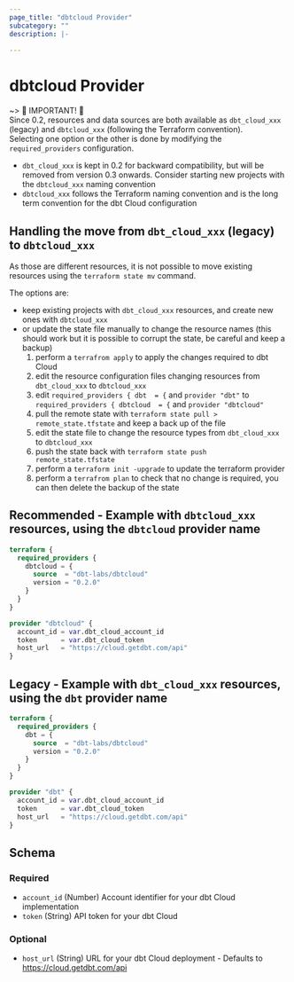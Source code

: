 ```yaml
---
page_title: "dbtcloud Provider"
subcategory: ""
description: |-
  
---
```


# dbtcloud Provider

~> 🚧 IMPORTANT! 🚧  
Since 0.2, resources and data sources are both available as `dbt_cloud_xxx` (legacy) and `dbtcloud_xxx` (following the Terraform convention).  
Selecting one option or the other  is done by modifying the `required_providers` configuration.

- `dbt_cloud_xxx` is kept in 0.2 for backward compatibility, but will be removed from version 0.3 onwards. Consider starting new projects with the `dbtcloud_xxx` naming convention 
- `dbtcloud_xxx` follows the Terraform naming convention and is the long term convention for the dbt Cloud configuration

## Handling the move from `dbt_cloud_xxx` (legacy) to `dbtcloud_xxx`

As those are different resources, it is not possible to move existing resources using the `terraform state mv` command.

The options are:

- keep existing projects with `dbt_cloud_xxx` resources, and create new ones with `dbtcloud_xxx`
- or update the state file manually to change the resource names (this should work but it is possible to corrupt the state, be careful and keep a backup)
  1. perform a `terrafrom apply` to apply the changes required to dbt Cloud
  1. edit the resource configuration files changing resources from `dbt_cloud_xxx` to `dbtcloud_xxx`
  1. edit `required_providers { dbt  = {` and `provider "dbt"` to `required_providers { dbtcloud  = {` and `provider "dbtcloud"`
  1. pull the remote state with `terraform state pull > remote_state.tfstate` and keep a back up of the file
  1. edit the state file to change the resource types from `dbt_cloud_xxx` to `dbtcloud_xxx`
  1. push the state back with `terraform state push remote_state.tfstate`
  1. perform a `terraform init -upgrade` to update the terraform provider
  1. perform a `terrafrom plan` to check that no change is required, you can then delete the backup of the state



## Recommended - Example with ``dbtcloud_xxx`` resources, using the `dbtcloud` provider name

```terraform
terraform {
  required_providers {
    dbtcloud = {
      source  = "dbt-labs/dbtcloud"
      version = "0.2.0"
    }
  }
}

provider "dbtcloud" {
  account_id = var.dbt_cloud_account_id
  token      = var.dbt_cloud_token
  host_url   = "https://cloud.getdbt.com/api"
}
```

## Legacy - Example with `dbt_cloud_xxx` resources, using the `dbt` provider name

```terraform
terraform {
  required_providers {
    dbt = {
      source  = "dbt-labs/dbtcloud"
      version = "0.2.0"
    }
  }
}

provider "dbt" {
  account_id = var.dbt_cloud_account_id
  token      = var.dbt_cloud_token
  host_url   = "https://cloud.getdbt.com/api"
}
```

<!-- schema generated by tfplugindocs -->
## Schema

### Required

- `account_id` (Number) Account identifier for your dbt Cloud implementation
- `token` (String) API token for your dbt Cloud

### Optional

- `host_url` (String) URL for your dbt Cloud deployment - Defaults to https://cloud.getdbt.com/api